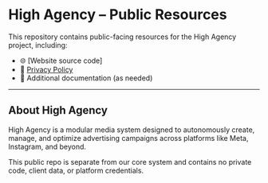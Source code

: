 # High Agency – Public Resources

This repository contains public-facing resources for the High Agency project, including:

- 🌐 [Website source code]
- 📄 [Privacy Policy](https://yourusername.github.io/high-agency-site/privacy-policy.html)
- 📘 Additional documentation (as needed)

---

## About High Agency

High Agency is a modular media system designed to autonomously create, manage, and optimize advertising campaigns across platforms like Meta, Instagram, and beyond.

This public repo is separate from our core system and contains no private code, client data, or platform credentials.
